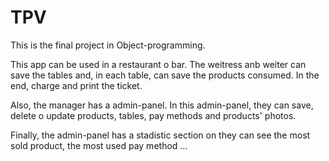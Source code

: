 # TPV

This is the final project in Object-programming.

This app can be used in a restaurant o bar. The weitress anb weiter can save the tables and, in each table, can save the products consumed. In the end, charge and print the ticket.

Also, the manager has a admin-panel. In this admin-panel, they can save, delete o update products, tables, pay methods and products' photos.

Finally, the admin-panel has a stadistic section on they can see the most sold product, the most used pay method ...

